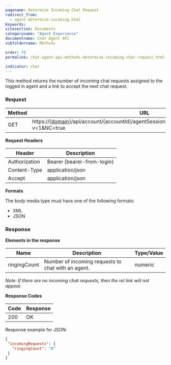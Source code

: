 ```yaml
---
pagename: Determine Incoming Chat Request
redirect_from:
  - agent-determine-incoming.html
Keywords:
sitesection: Documents
categoryname: "Agent Experience"
documentname: Chat Agent API
subfoldername: Methods

order: 70
permalink: chat-agent-api-methods-determine-incoming-chat-request.html

indicator: chat
---
```


This method returns the number of incoming chat requests assigned to the logged in agent and a link to accept the next chat request.

### Request

| Method | URL                                                                                                 |
|--------|-----------------------------------------------------------------------------------------------------|
| GET    | https://[{domain}](/agent-domain-domain-api.html)/api/account/{accountId}/agentSession/{agentSessionId}/incomingRequests?v=1&NC=true |

**Request Headers**

| Header                                   | Description                |
|------------------------------------------|----------------------------|
| Authorization                            | Bearer {bearer-from-login} |
| Content-Type                             | application/json           |
| Accept                                   | application/json           |

**Formats**

The body media type must have one of the following formats:

- XML
- JSON

### Response

**Elements in the response**

| Name         | Description                                        | Type/Value |
|--------------|----------------------------------------------------|------------|
| ringingCount | Number of incoming requests to chat with an agent. | numeric    |

*Note: If there are no incoming chat requests, then the rel link will not appear.*

**Response Codes**

| Code | Response |
|------|----------|
| 200  | OK       |

Response example for JSON:

```json
{
 "incomingRequests": {
   "ringingCount": "0"
 }
}
```
